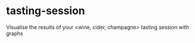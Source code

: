 # tasting-session
Visualise the results of your &lt;wine, cider, champagne> tasting session with graphs
